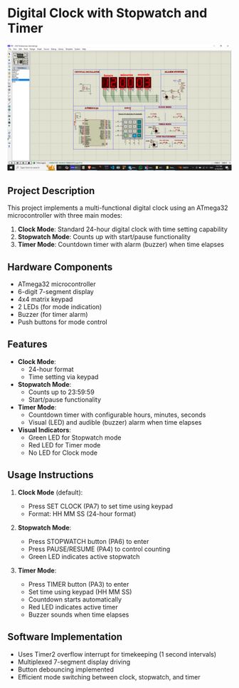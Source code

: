 # Digital Clock with Stopwatch and Timer 

![Alt text](https://github.com/shereifDev/AVR-Projects/blob/main/RTC/shots/Screenshot%20(1).png)

## Project Description
This project implements a multi-functional digital clock using an ATmega32 microcontroller with three main modes:
1. **Clock Mode**: Standard 24-hour digital clock with time setting capability
2. **Stopwatch Mode**: Counts up with start/pause functionality
3. **Timer Mode**: Countdown timer with alarm (buzzer) when time elapses

## Hardware Components
- ATmega32 microcontroller
- 6-digit 7-segment display
- 4x4 matrix keypad
- 2 LEDs (for mode indication)
- Buzzer (for timer alarm)
- Push buttons for mode control

## Features
- **Clock Mode**:
  - 24-hour format
  - Time setting via keypad
- **Stopwatch Mode**:
  - Counts up to 23:59:59
  - Start/pause functionality
- **Timer Mode**:
  - Countdown timer with configurable hours, minutes, seconds
  - Visual (LED) and audible (buzzer) alarm when time elapses
- **Visual Indicators**:
  - Green LED for Stopwatch mode
  - Red LED for Timer mode
  - No LED for Clock mode

## Usage Instructions
1. **Clock Mode** (default):
   - Press SET CLOCK (PA7) to set time using keypad
   - Format: HH MM SS (24-hour format)

2. **Stopwatch Mode**:
   - Press STOPWATCH button (PA6) to enter
   - Press PAUSE/RESUME (PA4) to control counting
   - Green LED indicates active stopwatch

3. **Timer Mode**:
   - Press TIMER button (PA3) to enter
   - Set time using keypad (HH MM SS)
   - Countdown starts automatically
   - Red LED indicates active timer
   - Buzzer sounds when time elapses

## Software Implementation
- Uses Timer2 overflow interrupt for timekeeping (1 second intervals)
- Multiplexed 7-segment display driving
- Button debouncing implemented
- Efficient mode switching between clock, stopwatch, and timer


